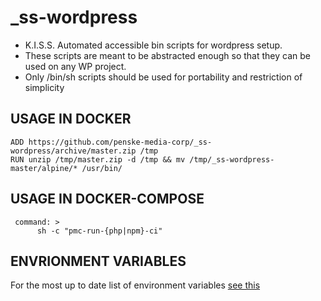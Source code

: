 # _ss-wordpress
- K.I.S.S. Automated accessible bin scripts for wordpress setup.
- These scripts are meant to be abstracted enough so that they can be used on any WP project.
- Only /bin/sh scripts should be used for portability and restriction of simplicity

## USAGE IN DOCKER
```
ADD https://github.com/penske-media-corp/_ss-wordpress/archive/master.zip /tmp
RUN unzip /tmp/master.zip -d /tmp && mv /tmp/_ss-wordpress-master/alpine/* /usr/bin/
```

## USAGE IN DOCKER-COMPOSE
```
 command: >
      sh -c "pmc-run-{php|npm}-ci"
```

## ENVRIONMENT VARIABLES

For the most up to date list of environment variables [see this](https://github.com/penske-media-corp/generator-pmc/generators/docker/templates/wp/.env)

